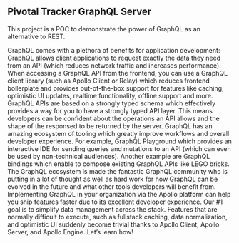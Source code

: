 Pivotal Tracker GraphQL Server
-----------------------------

This project is a POC to demonstrate the power of GraphQL as an alternative to REST.

GraphQL comes with a plethora of benefits for application development:
GraphQL allows client applications to request exactly the data they need from an API (which reduces network traffic and increases performance).
When accessing a GraphQL API from the frontend, you can use a GraphQL client library (such as Apollo Client or Relay) which reduces frontend boilerplate and provides out-of-the-box support for features like caching, optimistic UI updates, realtime functionality, offline support and more.
GraphQL APIs are based on a strongly typed schema which effectively provides a way for you to have a strongly typed API layer. This means developers can be confident about the operations an API allows and the shape of the responsed to be returned by the server.
GraphQL has an amazing ecosystem of tooling which greatly improve workflows and overall developer experience. For example, GraphQL Playground which provides an interactive IDE for sending queries and mutations to an API (which can even be used by non-technical audiences). Another example are GraphQL bindings which enable to compose existing GraphQL APIs like LEGO bricks.
The GraphQL ecosystem is made the fantastic GraphQL community who is putting in a lot of thought as well as hard work for how GraphQL can be evolved in the future and what other tools developers will benefit from.
Implementing GraphQL in your organization via the Apollo platform can help you ship features faster due to its excellent developer experience. Our #1 goal is to simplify data management across the stack. Features that are normally difficult to execute, such as fullstack caching, data normalization, and optimistic UI suddenly become trivial thanks to Apollo Client, Apollo Server, and Apollo Engine. Let’s learn how!

